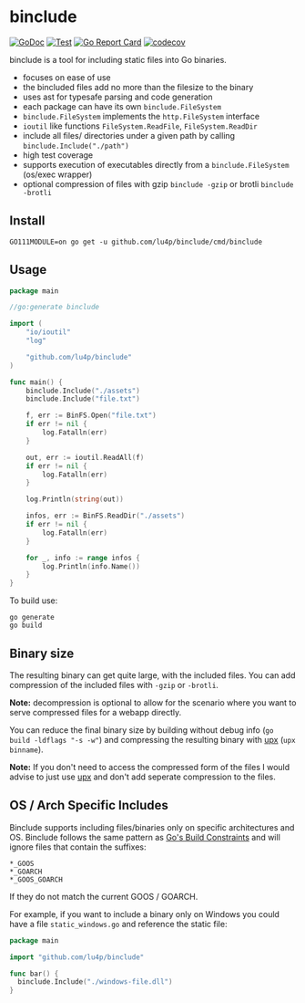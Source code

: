 # binclude

[![GoDoc](https://img.shields.io/badge/go.dev-reference-007d9c?logo=go&logoColor=white&style=flat-square)](https://pkg.go.dev/github.com/lu4p/binclude)
[![Test](https://github.com/lu4p/binclude/workflows/Test/badge.svg)](https://github.com/lu4p/binclude/actions?query=workflow%3ATest)
[![Go Report Card](https://goreportcard.com/badge/github.com/lu4p/binclude)](https://goreportcard.com/report/github.com/lu4p/binclude)
[![codecov](https://codecov.io/gh/lu4p/binclude/branch/master/graph/badge.svg)](https://codecov.io/gh/lu4p/binclude)

binclude is a tool for including static files into Go binaries.
- focuses on ease of use
- the bincluded files add no more than the filesize to the binary
- uses ast for typesafe parsing and code generation
- each package can have its own `binclude.FileSystem`
- `binclude.FileSystem` implements the `http.FileSystem` interface
- `ioutil` like functions `FileSystem.ReadFile`, `FileSystem.ReadDir`
- include all files/ directories under a given path by calling `binclude.Include("./path")`
- high test coverage
- supports execution of executables directly from a `binclude.FileSystem` (os/exec wrapper)
- optional compression of files with gzip `binclude -gzip` or brotli `binclude  -brotli` 


## Install
```
GO111MODULE=on go get -u github.com/lu4p/binclude/cmd/binclude
```
## Usage
```go
package main

//go:generate binclude

import (
	"io/ioutil"
	"log"

	"github.com/lu4p/binclude"
)

func main() {
	binclude.Include("./assets")
	binclude.Include("file.txt")

	f, err := BinFS.Open("file.txt")
	if err != nil {
		log.Fatalln(err)
	}

	out, err := ioutil.ReadAll(f)
	if err != nil {
		log.Fatalln(err)
	}

	log.Println(string(out))

	infos, err := BinFS.ReadDir("./assets")
	if err != nil {
		log.Fatalln(err)
	}

	for _, info := range infos {
		log.Println(info.Name())
	}
}

```
To build use:
```
go generate
go build
```
## Binary size
The resulting binary can get quite large, with the included files. You can add compression of the included files with `-gzip` or `-brotli`. 

**Note:** decompression is optional to allow for the scenario where you want to serve compressed files for a webapp directly.

You can reduce the final binary size by building without debug info (`go build -ldflags "-s -w"`) and compressing the resulting binary with [upx](https://upx.github.io/) (`upx binname`).

**Note:** If you don't need to access the compressed form of the files I would advise to just use [upx](https://upx.github.io/) and don't add seperate compression to the files. 

## OS / Arch Specific Includes

Binclude supports including files/binaries only on specific architectures and OS. Binclude follows the same pattern as [Go's Build Constraints](https://golang.org/pkg/go/build/#hdr-Build_Constraints) and will ignore files that contain the suffixes:
```
*_GOOS
*_GOARCH
*_GOOS_GOARCH
```
If they do not match the current GOOS / GOARCH.

For example, if you want to include a binary only on Windows you could have a file `static_windows.go` and reference the static file:
```go
package main

import "github.com/lu4p/binclude"

func bar() {
  binclude.Include("./windows-file.dll")
}
```
